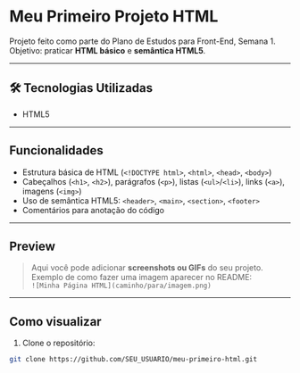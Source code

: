 # Meu Primeiro Projeto HTML

Projeto feito como parte do Plano de Estudos para Front-End, Semana 1.  
Objetivo: praticar **HTML básico** e **semântica HTML5**.

---

## 🛠 Tecnologias Utilizadas
- HTML5

---

##  Funcionalidades
- Estrutura básica de HTML (`<!DOCTYPE html>`, `<html>`, `<head>`, `<body>`)  
- Cabeçalhos (`<h1>`, `<h2>`), parágrafos (`<p>`), listas (`<ul>`/`<li>`), links (`<a>`), imagens (`<img>`)  
- Uso de semântica HTML5: `<header>`, `<main>`, `<section>`, `<footer>`  
- Comentários para anotação do código

---

##  Preview
> Aqui você pode adicionar **screenshots ou GIFs** do seu projeto.  
> Exemplo de como fazer uma imagem aparecer no README:  
> `![Minha Página HTML](caminho/para/imagem.png)`

---

##  Como visualizar
1. Clone o repositório:  
```bash
git clone https://github.com/SEU_USUARIO/meu-primeiro-html.git
